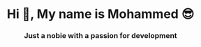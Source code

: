 <h1 align="center">Hi 👋, My name is Mohammed 😎</h1>
<h3 align="center">Just a nobie with a passion for development</h3>
